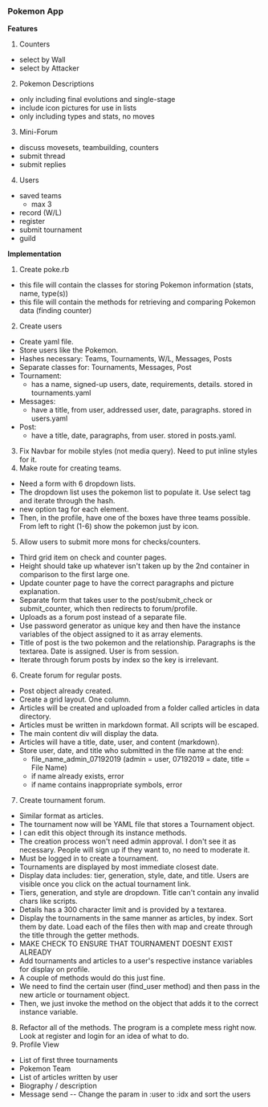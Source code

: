 ### Pokemon App ###

**Features**
1. Counters
- select by Wall
- select by Attacker
2. Pokemon Descriptions
- only including final evolutions and single-stage
- include icon pictures for use in lists
- only including types and stats, no moves
3. Mini-Forum 
- discuss movesets, teambuilding, counters
- submit thread
- submit replies
4. Users
- saved teams
  - max 3
- record (W/L)
- register
- submit tournament
- guild

**Implementation**
1. Create poke.rb
- this file will contain the classes for storing Pokemon information (stats, name, type(s))
- this file will contain the methods for retrieving and comparing Pokemon data (finding counter)
2. Create users
- Create yaml file.
- Store users like the Pokemon.
- Hashes necessary: Teams, Tournaments, W/L, Messages, Posts
- Separate classes for: Tournaments, Messages, Post
- Tournament:
  - has a name, signed-up users, date, requirements, details. stored in tournaments.yaml
- Messages:
  - have a title, from user, addressed user, date, paragraphs. stored in users.yaml
- Post:
  - have a title, date, paragraphs, from user. stored in posts.yaml.
3. Fix Navbar for mobile styles (not media query). Need to put 
inline styles for it.
4. Make route for creating teams. 
- Need a form with 6 dropdown lists.
- The dropdown list uses the pokemon list to populate it. Use select tag and iterate through the hash.
- new option tag for each element.
- Then, in the profile, have one of the boxes have three teams possible. From left to right (1-6) show
the pokemon just by icon.
5. Allow users to submit more mons for checks/counters.
- Third grid item on check and counter pages.
- Height should take up whatever isn't taken up by the 2nd container in comparison to the first large one.
- Update counter page to have the correct paragraphs and picture explanation.
- Separate form that takes user to the post/submit_check or submit_counter, which then redirects to forum/profile.
- Uploads as a forum post instead of a separate file.
- Use password generator as unique key and then have the instance variables of the object assigned to it as array
elements.
- Title of post is the two pokemon and the relationship. Paragraphs is the textarea. Date is assigned. User is from session.
- Iterate through forum posts by index so the key is irrelevant.
6. Create forum for regular posts.
- Post object already created.
- Create a grid layout. One column.
- Articles will be created and uploaded from a folder called articles in data directory.
- Articles must be written in markdown format. All scripts will be escaped.
- The main content div will display the data.
- Articles will have a title, date, user, and content (markdown).
- Store user, date, and title who submitted in the file name at the end:
  - file_name_admin_07192019 (admin = user, 07192019 = date, title = File Name)
  - if name already exists, error
  - if name contains inappropriate symbols, error
7. Create tournament forum.
- Similar format as articles.
- The tournament now will be YAML file that stores a Tournament object.
- I can edit this object through its instance methods.
- The creation process won't need admin approval. I don't see it as necessary. People will sign up if they want to, no need to moderate it.
- Must be logged in to create a tournament.
- Tournaments are displayed by most immediate closest date.
- Display data includes: tier, generation, style, date, and title. Users are visible once you click on the actual tournament link.
- Tiers, generation, and style are dropdown. Title can't contain any invalid chars like scripts.
- Details has a 300 character limit and is provided by a textarea.
- Display the tournaments in the same manner as articles, by index. Sort them by date. Load each of the files then with map and create through the title through the getter methods.
- MAKE CHECK TO ENSURE THAT TOURNAMENT DOESNT EXIST ALREADY
- Add tournaments and articles to a user's respective instance variables for display on profile.
- A couple of methods would do this just fine.
- We need to find the certain user (find_user method) and then pass in the new article or tournament object.
- Then, we just invoke the method on the object that adds it to the correct instance variable.
8. Refactor all of the methods. The program is a complete mess right now. Look at register and login for an idea of what to do.
9. Profile View
- List of first three tournaments
- Pokemon Team
- List of articles written by user
- Biography / description
- Message send
-- Change the param in :user to :idx and sort the users